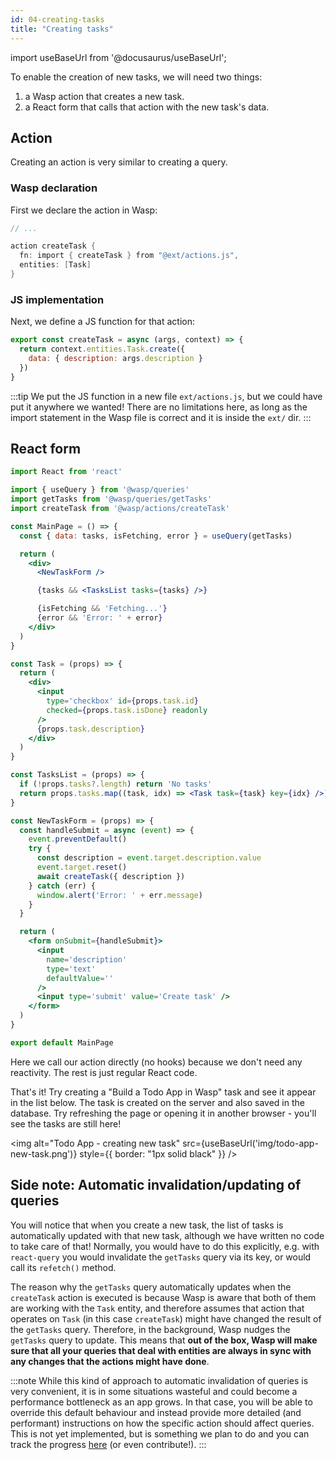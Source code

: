 ```yaml
---
id: 04-creating-tasks
title: "Creating tasks"
---
```


import useBaseUrl from '@docusaurus/useBaseUrl';

To enable the creation of new tasks, we will need two things:
1. a Wasp action that creates a new task.
2. a React form that calls that action with the new task's data.

## Action
Creating an action is very similar to creating a query.

### Wasp declaration

First we declare the action in Wasp:
```c title="main.wasp"
// ...

action createTask {
  fn: import { createTask } from "@ext/actions.js",
  entities: [Task]
}
```

### JS implementation

Next, we define a JS function for that action:
```js title="ext/actions.js"
export const createTask = async (args, context) => {
  return context.entities.Task.create({
    data: { description: args.description }
  })
}
```

:::tip
We put the JS function in a new file `ext/actions.js`, but we could have put it anywhere we wanted! There are no limitations here, as long as the import statement in the Wasp file is correct and it is inside the `ext/` dir.
:::

## React form

```jsx {5,12,39-61} title="ext/MainPage.js"
import React from 'react'

import { useQuery } from '@wasp/queries'
import getTasks from '@wasp/queries/getTasks'
import createTask from '@wasp/actions/createTask'

const MainPage = () => {
  const { data: tasks, isFetching, error } = useQuery(getTasks)

  return (
    <div>
      <NewTaskForm />

      {tasks && <TasksList tasks={tasks} />}

      {isFetching && 'Fetching...'}
      {error && 'Error: ' + error}
    </div>
  )
}

const Task = (props) => {
  return (
    <div>
      <input
        type='checkbox' id={props.task.id}
        checked={props.task.isDone} readonly
      />
      {props.task.description}
    </div>
  )
}

const TasksList = (props) => {
  if (!props.tasks?.length) return 'No tasks'
  return props.tasks.map((task, idx) => <Task task={task} key={idx} />)
}

const NewTaskForm = (props) => {
  const handleSubmit = async (event) => {
    event.preventDefault()
    try {
      const description = event.target.description.value
      event.target.reset()
      await createTask({ description })
    } catch (err) {
      window.alert('Error: ' + err.message)
    }
  }

  return (
    <form onSubmit={handleSubmit}>
      <input
        name='description'
        type='text'
        defaultValue=''
      />
      <input type='submit' value='Create task' />
    </form>
  )
}

export default MainPage
```

Here we call our action directly (no hooks) because we don't need any reactivity. The rest is just regular React code.

That's it! 
Try creating a "Build a Todo App in Wasp" task and see it appear in the list below.
The task is created on the server and also saved in the database. Try refreshing the page or opening it in another browser - you'll see the tasks are still here!

<img alt="Todo App - creating new task"
     src={useBaseUrl('img/todo-app-new-task.png')}
     style={{ border: "1px solid black" }}
/>

## Side note: Automatic invalidation/updating of queries
You will notice that when you create a new task, the list of tasks is automatically updated with that new task, although we have written no code to take care of that! Normally, you would have to do this explicitly, e.g. with `react-query` you would invalidate the `getTasks` query via its key, or would call its `refetch()` method.

The reason why the `getTasks` query automatically updates when the `createTask` action is executed is because Wasp is aware that both of them are working with the `Task` entity, and therefore assumes that action that operates on `Task` (in this case `createTask`) might have changed the result of the `getTasks` query. Therefore, in the background, Wasp nudges the `getTasks` query to update. This means that **out of the box, Wasp will make sure that all your queries that deal with entities are always in sync with any changes that the actions might have done**.

:::note
While this kind of approach to automatic invalidation of queries is very convenient, it is in some situations wasteful and could become a performance bottleneck as an app grows. In that case, you will be able to override this default behaviour and instead provide more detailed (and performant) instructions on how the specific action should affect queries. This is not yet implemented, but is something we plan to do and you can track the progress [here](https://github.com/wasp-lang/wasp/issues/63) (or even contribute!).
:::
